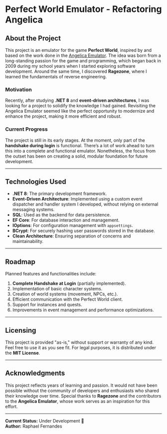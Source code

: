 ﻿# Perfect World Emulator - Refactoring Angelica

## About the Project

This project is an emulator for the game **Perfect World**, inspired by and based on the work done in the [Angelica Emulator](https://github.com/marceloalencar/angelica-emulator). The idea was born from a long-standing passion for the game and programming, which began back in 2009 during my school years when I started exploring software development. Around the same time, I discovered **Ragezone**, where I learned the fundamentals of reverse engineering.

### Motivation

Recently, after studying **.NET 8** and **event-driven architectures**, I was looking for a project to solidify the knowledge I had gained. Revisiting the Angelica Emulator seemed like the perfect opportunity to modernize and enhance the project, making it more efficient and robust.

### Current Progress

The project is still in its early stages. At the moment, only part of the **handshake during login** is functional. There’s a lot of work ahead to turn this into a complete and functional emulator. Nonetheless, the focus from the outset has been on creating a solid, modular foundation for future development.

---

## Technologies Used

- **.NET 8**: The primary development framework.
- **Event-Driven Architecture**: Implemented using a custom event dispatcher and handler system I developed, without relying on external messaging systems.
- **SQL**: Used as the backend for data persistence.
- **EF Core**: For database interaction and management.
- **IOptions**: For configuration management with `appsettings`.
- **BCrypt**: For securely hashing user passwords stored in the database.
- **Clean Architecture**: Ensuring separation of concerns and maintainability.

---

## Roadmap

Planned features and functionalities include:

1. **Complete Handshake at Login** (partially implemented). 
2. Implementation of basic character systems.
3. Creation of world systems (movement, NPCs, etc.).
4. Efficient communication with the Perfect World client.
5. Support for instances and quests.
6. Improvements in event management and performance optimizations.

---

## Licensing

This project is provided "as-is," without support or warranty of any kind. Feel free to use it as you see fit. For legal purposes, it is distributed under the **MIT License**.

---

## Acknowledgments

This project reflects years of learning and passion. It would not have been possible without the community of developers and enthusiasts who shared their knowledge over time. Special thanks to **Ragezone** and the contributors to the **Angelica Emulator**, whose work serves as an inspiration for this effort.

---

**Current Status:** Under Development 🚧  
**Author:** Raphael Fernandes